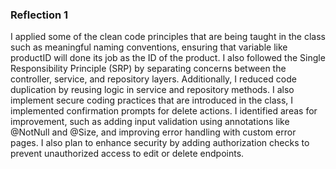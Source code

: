 ### Reflection 1

I applied some of the clean code principles that are being taught in the class such as meaningful naming conventions, ensuring that variable like productID will done its job as the ID of the product. I also followed the Single Responsibility Principle (SRP) by separating concerns between the controller, service, and repository layers. Additionally, I reduced code duplication by reusing logic in service and repository methods. I also implement secure coding practices that are introduced in the class, I implemented confirmation prompts for delete actions. I identified areas for improvement, such as adding input validation using annotations like @NotNull and @Size, and improving error handling with custom error pages. I also plan to enhance security by adding authorization checks to prevent unauthorized access to edit or delete endpoints.